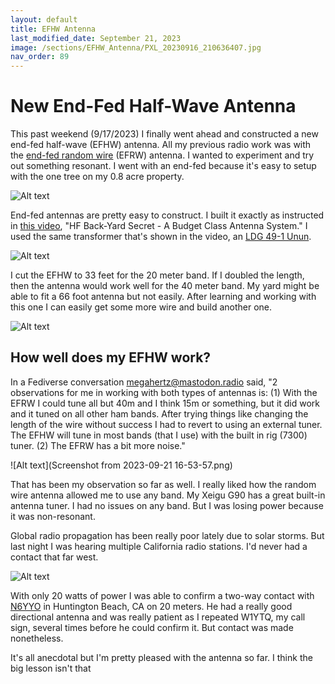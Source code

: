 ```yaml
---
layout: default
title: EFHW Antenna
last_modified_date: September 21, 2023
image: /sections/EFHW_Antenna/PXL_20230916_210636407.jpg
nav_order: 89
---
```


# New End-Fed Half-Wave Antenna

This past weekend (9/17/2023) I finally went ahead and constructed 
a new end-fed half-wave (EFHW) antenna. All
my previous radio work was with the 
[end-fed random wire](https://udel.edu/~mm/ham/randomWire/) (EFRW) antenna. I wanted to experiment
and try out something resonant. I went with an end-fed because it's easy to setup with the
one tree on my 0.8 acre property.

![Alt text](PXL_20230916_210636407.jpg) 

End-fed antennas are pretty easy to construct. I built it exactly as instructed in
[this video](https://www.youtube.com/watch?v=UcuHTWWOg7c), 
"HF Back-Yard Secret - A Budget Class Antenna System." I used the same transformer
that's shown in the video, an [LDG 49-1 Unun](https://www.dxengineering.com/parts/ldg-ru-49-1).

![Alt text](PXL_20230919_215202815.jpg)

I cut the EFHW to 33 feet for the 20 meter band. If I doubled the length, then the antenna
would work well for the 40 meter band. My yard might be able to fit a 66 foot antenna but not easily.
After learning and working with this one I can easily get some more wire and build another one.

![Alt text](PXL_20230916_131909673.jpg)

## How well does my EFHW work? 

In a Fediverse conversation [megahertz@mastodon.radio](https://mastodon.radio/@megahertz) said, "2 observations for me in working with both types of antennas is: (1) With the EFRW I could tune all but 40m and I think 15m or something, but it did work and it tuned on all other ham bands. After trying things like changing the length of the wire without success I had to revert to using an external tuner.  The EFHW will tune in most bands (that I use) with the built in rig (7300) tuner. (2)  The EFRW has a bit more noise."

![Alt text](Screenshot from 2023-09-21 16-53-57.png)

That has been my observation so far as well. I really liked how the random wire antenna allowed me to 
use any band. My Xeigu G90 has a great built-in antenna tuner. I had no issues on any band. But I was 
losing power because it was non-resonant.

Global radio propagation has been really poor lately due to solar storms. But last night I was hearing
multiple California radio stations. I'd never had a contact that far west.

![Alt text](contacts_map.png)

With only 20 watts of power I was able to confirm a two-way contact with 
[N6YYO](https://www.qrz.com/db/N6YYO) in Huntington Beach, CA on 20 meters. He had a really good directional antenna and was really patient as I repeated W1YTQ, my call sign, several times before
he could confirm it. But contact was made nonetheless. 

It's all anecdotal but I'm pretty pleased with the antenna so far. I think the big lesson isn't that

